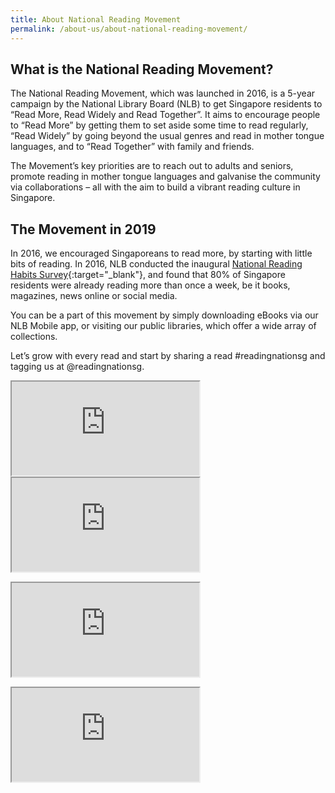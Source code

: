 ```yaml
---
title: About National Reading Movement
permalink: /about-us/about-national-reading-movement/
---
```


## What is the National Reading Movement?
The National Reading Movement, which was launched in 2016, is a 5-year campaign by the National Library Board (NLB) to get Singapore residents to “Read More, Read Widely and Read Together”. It aims to encourage people to “Read More” by getting them to set aside some time to read regularly, “Read Widely” by going beyond the usual genres and read in mother tongue languages, and to “Read Together” with family and friends.

The Movement’s key priorities are to reach out to adults and seniors, promote reading in mother tongue languages and galvanise the community via collaborations – all with the aim to build a vibrant reading culture in Singapore.

## The Movement in 2019
In 2016, we encouraged Singaporeans to read more, by starting with little bits of reading. In 2016, NLB conducted the inaugural [National Reading Habits Survey](http://www.nlb.gov.sg/Portals/0/Docs/AboutUs/National%20Reading%20Habits%20Study_21%20Feb.pdf){:target="_blank"}, and found that 80% of Singapore residents were already reading more than once a week, be it books, magazines, news online or social media.

You can be a part of this movement by simply downloading eBooks via our NLB Mobile app, or visiting our public libraries, which offer a wide array of collections.

Let’s grow with every read and start by sharing a read #readingnationsg and tagging us at @readingnationsg.

<div class="resp-container">
	<iframe class="resp-iframe" src="https://www.youtube.com/embed/d6Q05WdKEy0" gesture="media" allow="encrypted-media" allowfullscreen></iframe>
</div>

<div class="resp-container">
    <iframe class="resp-iframe" src="https://www.youtube.com/embed/smvR7KHY2ZM" gesture="media" allow="encrypted-media" allowfullscreen></iframe>
</div>
<p>
<div class="resp-container">
    <iframe class="resp-iframe" src="https://www.youtube.com/embed/yvdtOy4BPpE" gesture="media" allow="encrypted-media" allowfullscreen></iframe>
</div>
<p>
<div class="resp-container">
    <iframe class="resp-iframe" src="https://www.youtube.com/embed/vHb9PtBSeco" gesture="media" allow="encrypted-media" allowfullscreen></iframe>
</div>